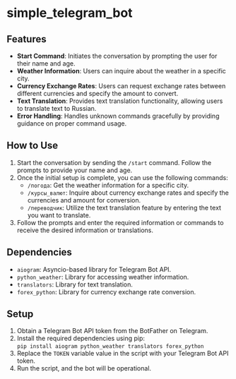 # simple_telegram_bot
## Features
- **Start Command**: Initiates the conversation by prompting the user for their name and age. </br>
- **Weather Information**: Users can inquire about the weather in a specific city. </br>
- **Currency Exchange Rates**: Users can request exchange rates between different currencies and specify the amount to convert. </br>
- **Text Translation**: Provides text translation functionality, allowing users to translate text to Russian. </br>
- **Error Handling**: Handles unknown commands gracefully by providing guidance on proper command usage. </br>
  
## How to Use
1. Start the conversation by sending the `/start` command. Follow the prompts to provide your name and age. </br>
2. Once the initial setup is complete, you can use the following commands: </br>
   - `/погода`: Get the weather information for a specific city. </br>
   - `/курсы_валют`: Inquire about currency exchange rates and specify the currencies and amount for conversion. </br>
   - `/переводчик`: Utilize the text translation feature by entering the text you want to translate. </br>
3. Follow the prompts and enter the required information or commands to receive the desired information or translations.

## Dependencies
- `aiogram`: Asyncio-based library for Telegram Bot API. </br>
- `python_weather`: Library for accessing weather information. </br>
- `translators`: Library for text translation. </br>
- `forex_python`: Library for currency exchange rate conversion. </br>

## Setup
1. Obtain a Telegram Bot API token from the BotFather on Telegram. </br>
2. Install the required dependencies using pip: </br>
`pip install aiogram python_weather translators forex_python` </br>
3. Replace the `TOKEN` variable value in the script with your Telegram Bot API token. </br>
4. Run the script, and the bot will be operational.
